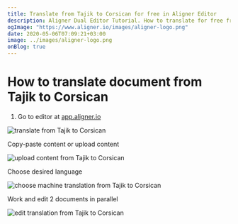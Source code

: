 ```yaml
---
title: Translate from Tajik to Corsican for free in Aligner Editor
description: Aligner Dual Editor Tutorial. How to translate for free from Tajik to Corsican. Aligner is multilingual document management platform. 
ogImage: "https://www.aligner.io/images/aligner-logo.png"
date: 2020-05-06T07:09:21+03:00
image: ../images/aligner-logo.png
onBlog: true
---
```


# How to translate document from Tajik to Corsican

1. Go to editor at [app.aligner.io](https://app.aligner.io "Aligner App web page")

![translate from Tajik to Corsican](../aligner-blank-editor.png "translate from Tajik to Corsican")

Copy-paste content or upload content

![upload content from Tajik to Corsican](../aligner-uploaded-document.png "upload content from Tajik to Corsican")

Choose desired language

![choose machine translation from Tajik to Corsican](../aligner-language-dropdown.png "choose machine translation from Tajik to Corsican")

Work and edit 2 documents in parallel

![edit translation from Tajik to Corsican](../aligner-double-sitded-editor.png "edit translation from Tajik to Corsican")

